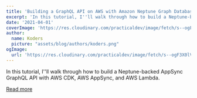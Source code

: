 ```yaml
---
title: 'Building a GraphQL API on AWS with Amazon Neptune Graph Database and CDK'
excerpt: 'In this tutorial, I''ll walk through how to build a Neptune-backed AppSync GraphQL API with AWS CDK, AWS AppSync, and AWS Lambda.'
date: '2021-04-01'
coverImage: 'https://res.cloudinary.com/practicaldev/image/fetch/s--ogF3X0lV--/c_imagga_scale,f_auto,fl_progressive,h_420,q_auto,w_1000/https://dev-to-uploads.s3.amazonaws.com/uploads/articles/q1k3c203kg0gclzfqu4u.jpg'
author:
  name: Koders
  picture: "assets/blog/authors/koders.png"
ogImage:
  url: 'https://res.cloudinary.com/practicaldev/image/fetch/s--ogF3X0lV--/c_imagga_scale,f_auto,fl_progressive,h_420,q_auto,w_1000/https://dev-to-uploads.s3.amazonaws.com/uploads/articles/q1k3c203kg0gclzfqu4u.jpg'
---
```


In this tutorial, I''ll walk through how to build a Neptune-backed AppSync GraphQL API with AWS CDK, AWS AppSync, and AWS Lambda.

[Read more](https://dev.to/dabit3/building-a-graphql-api-on-aws-with-amazon-neptune-graph-database-and-cdk-428a)
